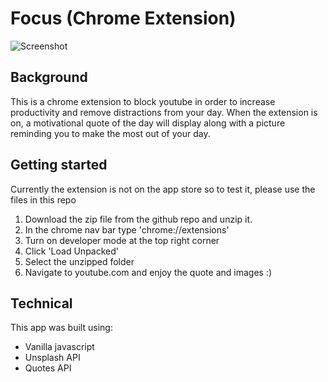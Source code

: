 # Focus (Chrome Extension)

![Screenshot](https://snag.gy/qjwmJf.jpg)

## Background

This is a chrome extension to block youtube in order to increase productivity and remove distractions from your day.
When the extension is on, a motivational quote of the day will display along with a picture reminding you to make the most out of your day.

## Getting started

Currently the extension is not on the app store so to test it, please use the files in this repo

1. Download the zip file from the github repo and unzip it. 
2. In the chrome nav bar type 'chrome://extensions'
3. Turn on developer mode at the top right corner
4. Click 'Load Unpacked'
5. Select the unzipped folder
6. Navigate to youtube.com and enjoy the quote and images :)

## Technical

This app was built using:

* Vanilla javascript
* Unsplash API
* Quotes API
